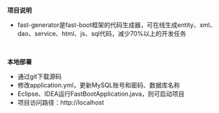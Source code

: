 **项目说明** 
- fast-generator是fast-boot框架的代码生成器，可在线生成entity、xml、dao、service、html、js、sql代码，减少70%以上的开发任务
<br> 

 **本地部署**
- 通过git下载源码
- 修改application.yml，更新MySQL账号和密码、数据库名称
- Eclipse、IDEA运行FastBootApplication.java，则可启动项目
- 项目访问路径：http://localhost